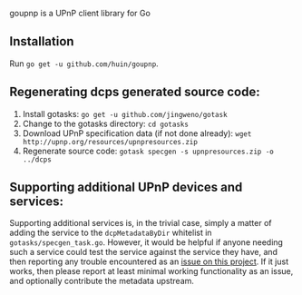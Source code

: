 goupnp is a UPnP client library for Go

Installation
------------

Run `go get -u github.com/huin/goupnp`.

Regenerating dcps generated source code:
----------------------------------------

1. Install gotasks: `go get -u github.com/jingweno/gotask`
2. Change to the gotasks directory: `cd gotasks`
3. Download UPnP specification data (if not done already): `wget http://upnp.org/resources/upnpresources.zip`
4. Regenerate source code: `gotask specgen -s upnpresources.zip -o ../dcps`

Supporting additional UPnP devices and services:
------------------------------------------------

Supporting additional services is, in the trivial case, simply a matter of
adding the service to the `dcpMetadataByDir` whitelist in
`gotasks/specgen_task.go`. However, it would be helpful if anyone needing such
a service could test the service against the service they have, and then
reporting any trouble encountered as an [issue on this
project](https://github.com/huin/goupnp/issues/new). If it just works, then
please report at least minimal working functionality as an issue, and
optionally contribute the metadata upstream.
